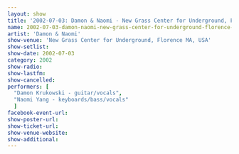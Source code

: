 ```yaml
---
layout: show
title: '2002-07-03: Damon & Naomi - New Grass Center for Underground, Florence MA, USA'
name: 2002-07-03-damon-naomi-new-grass-center-for-underground-florence-ma-usa
artist: 'Damon & Naomi'
show-venue: 'New Grass Center for Underground, Florence MA, USA'
show-setlist: 
show-date: 2002-07-03
category: 2002
show-radio: 
show-lastfm: 
show-cancelled: 
performers: [
  "Damon Krukowski - guitar/vocals",
  "Naomi Yang - keyboards/bass/vocals"
  ]
facebook-event-url: 
show-poster-url: 
show-ticket-url: 
show-venue-website: 
show-additional: 
---
```


